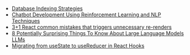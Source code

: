 <!-- daily.dev BOOKMARKS:START -->
- [Database Indexing Strategies](https://app.daily.dev/posts/kTfTdgxWF?utm_source=rss&utm_medium=bookmarks&utm_campaign=HXokpWzAezAZPdGcYtCZz)
- [Chatbot Development Using Reinforcement Learning and NLP Techniques](https://app.daily.dev/posts/eX7wxULQ0?utm_source=rss&utm_medium=bookmarks&utm_campaign=HXokpWzAezAZPdGcYtCZz)
- [3+1 React common mistakes that triggers unnecessary re-renders](https://app.daily.dev/posts/mT92SIqP5?utm_source=rss&utm_medium=bookmarks&utm_campaign=HXokpWzAezAZPdGcYtCZz)
- [8 Potentially Surprising Things To Know About Large Language Models LLMs](https://app.daily.dev/posts/iB3uBiCTj?utm_source=rss&utm_medium=bookmarks&utm_campaign=HXokpWzAezAZPdGcYtCZz)
- [Migrating from useState to useReducer in React Hooks](https://app.daily.dev/posts/sVXTjJvvJ?utm_source=rss&utm_medium=bookmarks&utm_campaign=HXokpWzAezAZPdGcYtCZz)
<!-- daily.dev BOOKMARKS:END -->
